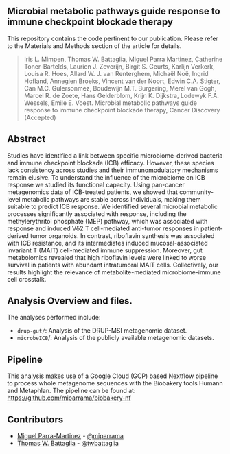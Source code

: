 ## Microbial metabolic pathways guide response to immune checkpoint blockade therapy

This repository contains the code pertinent to our publication. Please refer to the Materials and Methods section of the article for details.
>Iris L. Mimpen, Thomas W. Battaglia, Miguel Parra Martinez, Catherine Toner-Bartelds, Laurien J. Zeverijn, Birgit S. Geurts, Karlijn Verkerk, Louisa R. Hoes, Allard W. J. van Renterghem, Michaël Noë, Ingrid Hofland, Annegien Broeks, Vincent van der Noort, Edwin C.A. Stigter, Can M.C. Gulersonmez, Boudewijn M.T. Burgering, Merel van Gogh, Marcel R. de Zoete, Hans Gelderblom, Krijn K. Dijkstra, Lodewyk F.A. Wessels, Emile E. Voest.
Microbial metabolic pathways guide response to immune checkpoint blockade therapy, Cancer Discovery (Accepted)

## Abstract
Studies have identified a link between specific microbiome-derived bacteria and immune checkpoint blockade (ICB) efficacy. However, these species lack consistency across studies and their immunomodulatory mechanisms remain elusive. To understand the influence of the microbiome on ICB response we studied its functional capacity. Using pan-cancer metagenomics data of ICB-treated patients, we showed that community-level metabolic pathways are stable across individuals, making them suitable to predict ICB response. We identified several microbial metabolic processes significantly associated with response, including the methylerythritol phosphate (MEP) pathway, which was associated with response and induced Vδ2 T cell-mediated anti-tumor responses in patient-derived tumor organoids. In contrast, riboflavin synthesis was associated with ICB resistance, and its intermediates induced mucosal-associated invariant T (MAIT) cell-mediated immune suppression. Moreover, gut metabolomics revealed that high riboflavin levels were linked to worse survival in patients with abundant intratumoral MAIT cells. Collectively, our results highlight the relevance of metabolite-mediated microbiome-immune cell crosstalk. 

## Analysis Overview and files. 
The analyses performed include:

- `drup-gut/`: Analysis of the DRUP-MSI metagenomic dataset. 
- `microbeICB`/: Analysis of the publicly available metagenomic datasets. 

## Pipeline
This analysis makes use of a Google Cloud (GCP) based Nextflow pipeline to process whole metagenome sequences with the Biobakery tools Humann and Metaphlan.
The pipeline can be found at: https://github.com/miparrama/biobakery-nf

## Contributors

- [Miguel Parra-Martinez](https://github.com/miparrama) - [@miparrama](https://github.com/miparrama)
- [Thomas W. Battaglia](https://github.com/twbattaglia) - [@twbattaglia](https://github.com/twbattaglia)